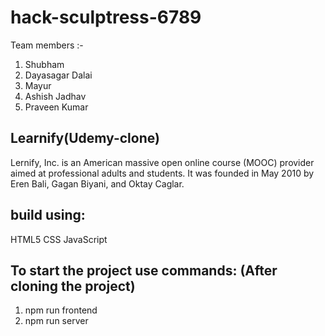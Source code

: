 # hack-sculptress-6789

Team members :-

1. Shubham
2. Dayasagar Dalai
3. Mayur
4. Ashish Jadhav
5. Praveen Kumar

## Learnify(Udemy-clone)
Lernify, Inc. is an American massive open online course (MOOC) provider aimed at professional adults and students. It was founded in May 2010 by Eren Bali, Gagan Biyani, and Oktay Caglar.


## build using:
HTML5
CSS
JavaScript

## To start the project use commands: (After cloning the project)
1. npm run frontend
2. npm run server

